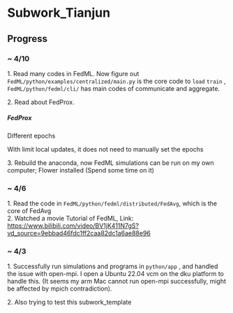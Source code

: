 # Subwork\_Tianjun

## **Progress**<br>

### ~ 4/10

$1.$ Read many codes in FedML. Now figure out `FedML/python/examples/centralized/main.py` is the core code to `load` `train` , `FedML/python/fedml/cli/` has main codes of communicate and aggregate. 

$2.$ Read about FedProx.

##### FedProx

Different epochs

With limit local updates, it does not need to manually set the epochs 

$3.$ Rebuild the anaconda, now FedML simulations can be run on my own computer; Flower installed (Spend some time on it)

### ~ 4/6

$1.$ Read the code in `FedML/python/fedml/distributed/FedAvg`, which is the core of FedAvg <br>
$2.$ Watched a movie Tutorial of FedML, Link: https://www.bilibili.com/video/BV1jK411N7gS?vd_source=9ebbad46fdc1ff2caa82dc1a6ae88e96 <br>

### ~ 4/3

$1.$ Successfully run simulations and programs in `python/app` , and handled the issue with open-mpi. I open a Ubuntu 22.04 vcm on the dku platform to handle this. (It seems my arm Mac cannot run open-mpi successfully, might be affected by mpich contradiction). <br>

$2.$ Also trying to test this subwork_template <br>

